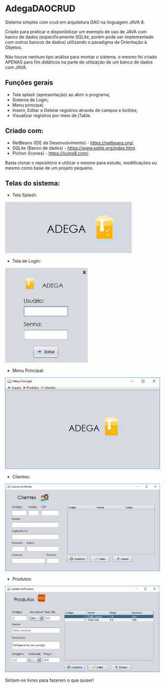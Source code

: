 # AdegaDAOCRUD
Sistema simples com crud em arquitetura DAO na linguagem JAVA 8.

Criado para praticar e disponibilizar um exemplo de uso de JAVA com banco de dados (especificamente SQLite, porém pode ser implementado com outros bancos de dados) utilizando o paradigma de Orientação à Objetos.

Não houve nenhum tipo análise para montar o sistema, o mesmo foi criado APENAS para fim didáticos na parte de utilização de um banco de dados com JAVA.

## Funções gerais
* Tela splash (apresentação) ao abrir o programa;
* Sistema de Login;
* Menu principal;
* Inserir, Editar e Deletar registros através de campos e botões;
* Visualizar registros por meio de jTable.


## Criado com:
* NetBeans (IDE de Desenvolvimento) - https://netbeans.org/.
* SQLite (Banco de dados) - https://www.sqlite.org/index.html.
* Pichon (Ícones) - https://icons8.com/.

Basta clonar o repositório e utilizar o mesmo para estudo, modificações ou mesmo como base de um projeto pequeno.


## Telas do sistema:

* Tela Splash:

![Tela Splash](/src/ImagensTelas/Splash.png) 

* Tela de Login:

![Tela Login](/src/ImagensTelas/Login.png)

* Menu Principal:

![Tela Menu](/src/ImagensTelas/Menu.png)

* Clientes:

![Tela Cliente](/src/ImagensTelas/Cliente.png)

* Produtos:

![Tela Produtos](/src/ImagensTelas/Produtos.png)

Sintam-se livres para fazerem o que quiser!

